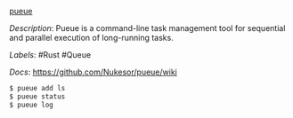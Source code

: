 [pueue](https://github.com/Nukesor/pueue)

*Description*: Pueue is a command-line task management tool for sequential and parallel execution of long-running tasks.

*Labels*: #Rust #Queue

*Docs*: https://github.com/Nukesor/pueue/wiki

```bash
$ pueue add ls
$ pueue status
$ pueue log
```
